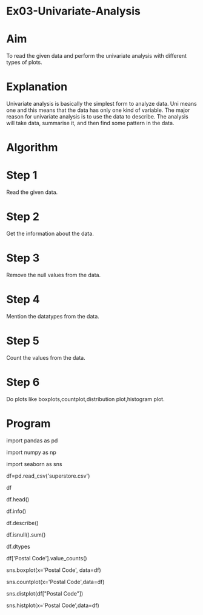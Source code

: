 # Ex03-Univariate-Analysis

# Aim  

To read the given data and perform the univariate analysis with different types of plots.  

# Explanation  

Univariate analysis is basically the simplest form to analyze data. Uni means one and this means that the data has only one kind of variable. The major reason for univariate analysis is to use the data to describe. The analysis will take data, summarise it, and then find some pattern in the data.  

# Algorithm  

# Step 1  

Read the given data.  

# Step 2  

Get the information about the data.  

# Step 3  

Remove the null values from the data.  

# Step 4  

Mention the datatypes from the data.  

# Step 5  

Count the values from the data.  

# Step 6  

Do plots like boxplots,countplot,distribution plot,histogram plot.  

# Program

import pandas as pd  

import numpy as np  

import seaborn as sns  

df=pd.read_csv('superstore.csv')  

df  

df.head()  

df.info()  

df.describe()  

df.isnull().sum()  

df.dtypes  

df['Postal Code'].value_counts()  

sns.boxplot(x='Postal Code', data=df)  

sns.countplot(x='Postal Code',data=df)  

sns.distplot(df["Postal Code"])  

sns.histplot(x='Postal Code',data=df)  

